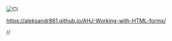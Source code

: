 ![CI](https://github.com/Aleksandr861/AHJ-Working-with-HTML-forms/actions/workflows/web.yml/badge.svg)

https://aleksandr861.github.io/AHJ-Working-with-HTML-forms/

//